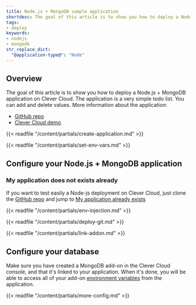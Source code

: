 ```yaml
---
title: Node.js + MongoDB sample application
shortdesc: The goal of this article is to show you how to deploy a Node.js + MongoDB application on Clever Cloud.
tags:
- deploy
keywords:
- nodejs
- mongodb
str_replace_dict:
  "@application-type@": "Node"
---
```


## Overview

The goal of this article is to show you how to deploy a Node.js + MongoDB application on Clever Cloud.
The application is a very simple todo list. You can add and delete values. More information about the application:

*  [GitHub repo](https://GitHub.com/CleverCloud/demo-nodejs-mongodb-rest)
*  [Clever Cloud demo](https://nodejs-demo.cleverapps.io/)

{{< readfile "/content/partials/create-application.md" >}}

{{< readfile "/content/partials/set-env-vars.md" >}}

## Configure your Node.js + MongoDB application
### My application does not exists already

If you want to test easily a Node-js deployment on Clever Cloud, just clone the [GitHub repo](https://GitHub.com/CleverCloud/demo-nodejs-mongodb-rest) and jump to [My application already exists](#my-application-already-exists)

{{< readfile "/content/partials/env-injection.md" >}}

{{< readfile "/content/partials/deploy-git.md" >}}

{{< readfile "/content/partials/link-addon.md" >}}

## Configure your database

Make sure you have created a MongoDB add-on in the Clever Cloud console, and that it's linked to your application. When it's done, you will be able to access all of your add-on [environment variables](#setting-up-environment-variables-on-clever-cloud) from the application.

{{< readfile "/content/partials/more-config.md" >}}
